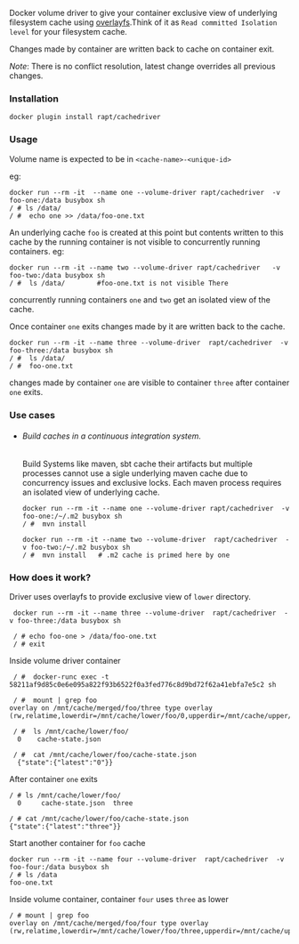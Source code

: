 Docker volume driver to give your container exclusive view of underlying filesystem cache using [overlayfs](https://www.kernel.org/doc/Documentation/filesystems/overlayfs.txt).Think of it as `Read committed Isolation level` for your filesystem cache.

Changes made by container are written back to cache on container exit.

*Note*: There is no conflict resolution, latest change overrides all previous changes.

### Installation

`docker plugin install rapt/cachedriver`

### Usage

Volume name is expected to be in `<cache-name>-<unique-id>`

eg:

```
docker run --rm -it  --name one --volume-driver rapt/cachedriver  -v foo-one:/data busybox sh
/ # ls /data/
/ #  echo one >> /data/foo-one.txt
```

An underlying cache `foo` is created at this point but contents written to this cache by the running container is not visible to concurrently running containers.
eg:
```
docker run --rm -it --name two --volume-driver rapt/cachedriver   -v foo-two:/data busybox sh
/ #  ls /data/        #foo-one.txt is not visible There

```
concurrently running containers `one` and `two` get an isolated view of the cache.

Once container `one`  exits changes made by it are written back to the cache.

```
docker run --rm -it --name three --volume-driver  rapt/cachedriver  -v foo-three:/data busybox sh
/ #  ls /data/
/ #  foo-one.txt
```
changes made by container `one` are visible to container `three` after container `one` exits.

### Use cases
* ###### Build caches in a continuous integration system.
  Build Systems like maven, sbt cache their artifacts but multiple processes cannot use a sigle underlying maven cache due to concurrency issues and exclusive locks.  Each maven process requires an isolated view of underlying cache.

  ```
  docker run --rm -it --name one --volume-driver rapt/cachedriver  -v foo-one:/~/.m2 busybox sh
  / #  mvn install  
  ```

  ```
  docker run --rm -it --name two --volume-driver  rapt/cachedriver  -v foo-two:/~/.m2 busybox sh
  / #  mvn install   # .m2 cache is primed here by one
  ```
### How does it work?

Driver uses overlayfs to provide exclusive view of  `lower` directory.

```
 docker run --rm -it --name three --volume-driver  rapt/cachedriver  -v foo-three:/data busybox sh

 / # echo foo-one > /data/foo-one.txt
 / # exit

 ```

 Inside volume driver container

 ```
  / #  docker-runc exec -t 58211af9d85c0e6e095a822f93b6522f0a3fed776c8d9bd72f62a41ebfa7e5c2 sh

  / #  mount | grep foo
overlay on /mnt/cache/merged/foo/three type overlay (rw,relatime,lowerdir=/mnt/cache/lower/foo/0,upperdir=/mnt/cache/upper/foo/three,workdir=/mnt/cache/work/foo/three)

  / #  ls /mnt/cache/lower/foo/
   0    cache-state.json

  / #  cat /mnt/cache/lower/foo/cache-state.json
   {"state":{"latest":"0"}}
 ```

After container `one` exits

```
/ # ls /mnt/cache/lower/foo/
  0     cache-state.json  three

/ # cat /mnt/cache/lower/foo/cache-state.json
{"state":{"latest":"three"}}
```
Start another container for `foo` cache
```
docker run --rm -it --name four --volume-driver  rapt/cachedriver  -v foo-four:/data busybox sh
/ # ls /data
foo-one.txt
```

Inside volume container, container `four` uses `three` as lower 

```
/ # mount | grep foo
overlay on /mnt/cache/merged/foo/four type overlay (rw,relatime,lowerdir=/mnt/cache/lower/foo/three,upperdir=/mnt/cache/upper/foo/four,workdir=/mnt/cache/work/foo/four)

```
